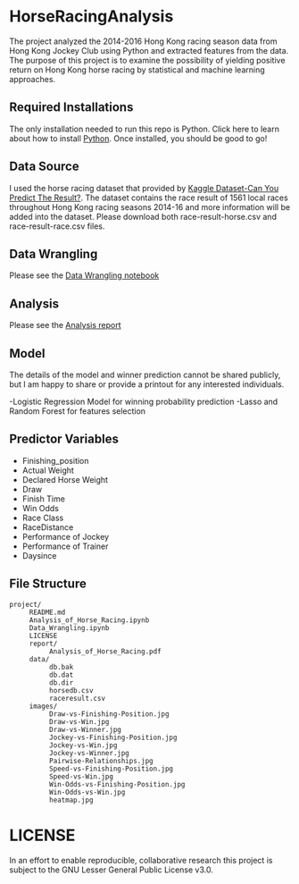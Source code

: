 # HorseRacingAnalysis
The project analyzed the 2014-2016 Hong Kong racing season data from Hong Kong Jockey Club using Python and extracted features from the data. The purpose of this project is to examine the possibility of yielding positive return on Hong Kong horse racing by statistical and machine learning approaches.

## Required Installations
The only installation needed to run this repo is Python. Click here to learn about how to install [Python](https://www.python.org/getit/). Once installed, you should be good to go!

## Data Source
I used the horse racing dataset that provided by [Kaggle Dataset-Can You Predict The Result?](https://www.kaggle.com/lantanacamara/hong-kong-horse-racing). The dataset contains the race result of 1561 local races throughout Hong Kong racing seasons 2014-16 and more information will be added into the dataset. Please download both race-result-horse.csv and race-result-race.csv files.

## Data Wrangling 
Please see the [Data Wrangling notebook](Data_Wrangling.ipynb)
## Analysis
Please see the [Analysis report](report/Analysis_of_Horse_Racing.pdf)

## Model
The details of the model and winner prediction cannot be shared publicly, but I am happy to share or provide a printout for any interested individuals.

-Logistic Regression Model for winning probability prediction 
-Lasso and Random Forest for features selection

## Predictor Variables
- Finishing_position
- Actual Weight 
- Declared Horse Weight
- Draw
- Finish Time 
- Win Odds 
- Race Class 
- RaceDistance
- Performance of Jockey
- Performance of Trainer
- Daysince

## File Structure
```
project/
     README.md
     Analysis_of_Horse_Racing.ipynb
     Data_Wrangling.ipynb
     LICENSE
     report/
          Analysis_of_Horse_Racing.pdf    
     data/
          db.bak
          db.dat
          db.dir
          horsedb.csv
          raceresult.csv
     images/
          Draw-vs-Finishing-Position.jpg
          Draw-vs-Win.jpg
          Draw-vs-Winner.jpg
          Jockey-vs-Finishing-Position.jpg
          Jockey-vs-Win.jpg
          Jockey-vs-Winner.jpg
          Pairwise-Relationships.jpg
          Speed-vs-Finishing-Position.jpg
          Speed-vs-Win.jpg
          Win-Odds-vs-Finishing-Position.jpg
          Win-Odds-vs-Win.jpg
          heatmap.jpg
```

# LICENSE
In an effort to enable reproducible, collaborative research this project is subject to the GNU Lesser General Public License v3.0.
